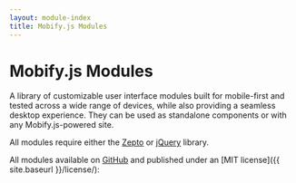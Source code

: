 ```yaml
---
layout: module-index
title: Mobify.js Modules
---
```


# Mobify.js Modules

A library of customizable user interface modules built for mobile-first 
and tested across a wide range of devices, while also providing a seamless 
desktop experience. They can be used as standalone components or with any
Mobify.js-powered site.

All modules require either the [Zepto](http://zeptojs.com/) or [jQuery](http://jquery.com/) library.

All modules available on [GitHub](https://github.com/mobify/mobifyjs/modules) and published under an [MIT license]({{ site.baseurl }}/license/):



